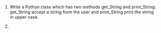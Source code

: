 
1. Write a Python class which has two methods get_String and print_String. get_String accept a string from the user and print_String print the string in upper case.

2. 
